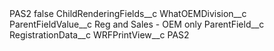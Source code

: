 <?xml version="1.0" encoding="UTF-8"?>
<CustomMetadata xmlns="http://soap.sforce.com/2006/04/metadata" xmlns:xsi="http://www.w3.org/2001/XMLSchema-instance" xmlns:xsd="http://www.w3.org/2001/XMLSchema">
    <label>PAS2</label>
    <protected>false</protected>
    <values>
        <field>ChildRenderingFields__c</field>
        <value xsi:type="xsd:string">WhatOEMDivision__c</value>
    </values>
    <values>
        <field>ParentFieldValue__c</field>
        <value xsi:type="xsd:string">Reg and Sales - OEM only</value>
    </values>
    <values>
        <field>ParentField__c</field>
        <value xsi:type="xsd:string">RegistrationData__c</value>
    </values>
    <values>
        <field>WRFPrintView__c</field>
        <value xsi:type="xsd:string">PAS2</value>
    </values>
</CustomMetadata>
